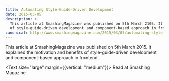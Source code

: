 ```yaml
---
title: Automating Style-Guide-Driven Development
date: 2015-03-05
description: >
  This article at SmashingMagazine was published on 5th March 2105. It explained the motivation and benefits
  of style-guide-driven development and component-based approach in frontend.
canonical: http://www.smashingmagazine.com/2015/03/05/automating-style-guide-driven-development/
---
```


<div data-excerpt>

This article at SmashingMagazine was published on 5th March 2015. It explained the motivation and benefits
of style-guide-driven development and component-based approach in frontend.

</div>

<Text size="large" margin={{vertical: "medium"}}>
Read at <Link to="http://www.smashingmagazine.com/2015/03/05/automating-style-guide-driven-development/">Smashing Magazine</Link>
</Text>
